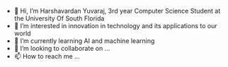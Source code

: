 - 👋 Hi, I’m Harshavardan Yuvaraj, 3rd year Computer Science Student at the University Of South Florida
- 👀 I’m interested in innovation in technology and its applications to our world
- 🌱 I’m currently learning AI and machine learning 
- 💞️ I’m looking to collaborate on ...
- 📫 How to reach me ...

<!---
HarshaExplorer/HarshaExplorer is a ✨ special ✨ repository because its `README.md` (this file) appears on your GitHub profile.
You can click the Preview link to take a look at your changes.
--->

